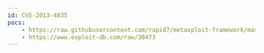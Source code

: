 ```yaml
---
id: CVE-2013-4835
pocs:
    - https://raw.githubusercontent.com/rapid7/metasploit-framework/master/modules/exploits/multi/http/hp_sitescope_issuesiebelcmd.rb
    - https://www.exploit-db.com/raw/30473
---
```

